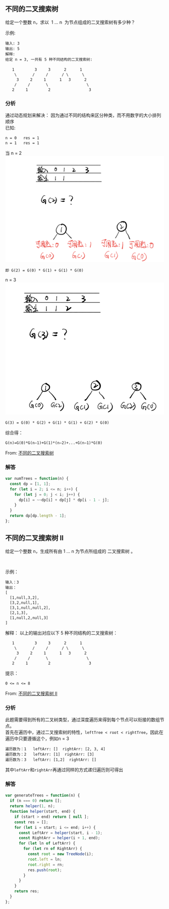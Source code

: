 ## 不同的二叉搜索树

给定一个整数 n，求以  1 ... n  为节点组成的二叉搜索树有多少种？

示例:

```
输入: 3
输出: 5
解释:
给定 n = 3, 一共有 5 种不同结构的二叉搜索树:

   1         3     3      2      1
    \       /     /      / \      \
     3     2     1      1   3      2
    /     /       \                 \
   2     1         2                 3
```

### 分析

通过动态规划来解决：
因为通过不同的结构来区分种类，而不用数字的大小排列顺序  
已知:

```
n = 0   res = 1
n = 1   res = 1
```

当 n = 2
<img src="../../static/96-1.png">
```
即 G(2) = G(0) * G(1) + G(1) * G(0)
```

n = 3
<img src="../../static/96-2.png">
```
G(3) = G(0) * G(2) + G(1) * G(1) + G(2) * G(0)
```

综合得：

```
G(n)=G(0)*G(n−1)+G(1)*(n−2)+...+G(n−1)*G(0)
```

From: [不同的二叉搜索树](https://leetcode-cn.com/problems/unique-binary-search-trees/)
### 解答

```javascript
var numTrees = function(n) {
  const dp = [1, 1];
  for (let i = 2; i <= n; i++) {
    for (let j = 0; j < i; j++) {
      dp[i] = ~~dp[i] + dp[j] * dp[i - 1 - j];
    }
  }
  return dp[dp.length - 1];
};
```

## 不同的二叉搜索树 II
给定一个整数 n，生成所有由 1 ... n 为节点所组成的 二叉搜索树 。

 

示例：
```
输入：3
输出：
[
  [1,null,3,2],
  [3,2,null,1],
  [3,1,null,null,2],
  [2,1,3],
  [1,null,2,null,3]
]
```
解释：
以上的输出对应以下 5 种不同结构的二叉搜索树：
```
   1         3     3      2      1
    \       /     /      / \      \
     3     2     1      1   3      2
    /     /       \                 \
   2     1         2                 3
```

提示：
```
0 <= n <= 8
```

From: [不同的二叉搜索树 II](https://leetcode-cn.com/problems/unique-binary-search-trees-ii)

### 分析
此题需要得到所有的二叉树类型，通过深度遍历来得到每个节点可以衔接的数组节点。  
首先在遍历中，通过二叉搜索树的特性，`leftTree < root < rightTree`，因此在遍历中只要遵循这个，例如n = 3
```
遍历数为：1   leftArr: []  rightArr: [2, 3, 4]
遍历数为：2   leftArr: [1]  rightArr: [3]
遍历数为：3   leftArr: [1,2]  rightArr: []
```
其中`leftArr`和`rightArr`再通过同样的方式递归遍历则可得出

### 解答
```javascript
var generateTrees = function(n) {
  if (n === 0) return [];
  return helper(1, n);
  function helper(start, end) {
    if (start > end) return [ null ];
    const res = [];
    for (let i = start; i <= end; i++) {
      const LeftArr = helper(start, i - 1);
      const RightArr = helper(i + 1, end);
      for (let ln of LeftArr) {
        for (let rn of RightArr) {
          const root = new TreeNode(i);
          root.left = ln;
          root.right = rn;
          res.push(root);
        }
      }
    }
    return res;
  }
};
```
